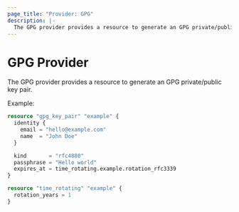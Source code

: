 ```yaml
---
page_title: "Provider: GPG"
description: |-
  The GPG provider provides a resource to generate an GPG private/public key pair.
---
```


# GPG Provider
The GPG provider provides a resource to generate an GPG private/public key pair.

Example:
```terraform
resource "gpg_key_pair" "example" {
  identity {
    email = "hello@example.com"
    name  = "John Doe"
  }

  kind       = "rfc4880"
  passphrase = "Hello world"
  expires_at = time_rotating.example.rotation_rfc3339
}

resource "time_rotating" "example" {
  rotation_years = 1
}
```

